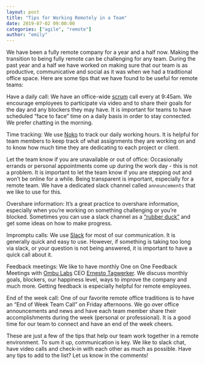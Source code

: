 ```yaml
---
layout: post
title: "Tips for Working Remotely in a Team"
date: 2019-07-02 09:00:00
categories: ["agile", "remote"]
author: "emily"
---
```


We have been a fully remote company for a year and a half now. Making the transition to being fully remote can be challenging for any team. During the past year and a half we have worked on making sure that our team is as productive, communicative and social as it was when we had a traditional office space. Here are some tips that we have found to be useful for remote teams:

<!--more-->

Have a daily call: We have an office-wide [scrum](https://www.atlassian.com/agile/scrum) call every at 9:45am. We encourage employees to participate via video and to share their goals for the day and any blockers they may have. It is important for teams to have scheduled “face to face” time on a daily basis in order to stay connected. We prefer chatting in the morning.

Time tracking: We use [Noko](https://nokotime.com/) to track our daily working hours. It is helpful for team members to keep track of what assignments they are working on and to know how much time they are dedicating to each project or client.

Let the team know if you are unavailable or out of office: Occasionally errands or personal appointments come up during the work day - this is not a problem. It is important to let the team know if you are stepping out and won’t be online for a while. Being transparent is important, especially for a remote team. We have a dedicated slack channel called `announcements` that we like to use for this.

Overshare information: It’s a great practice to overshare information, especially when you’re working on something challenging or you’re blocked. Sometimes you can use a slack channel as a [“rubber duck”](http://wiki.c2.com/?RubberDucking) and get some ideas on how to make progress.

Impromptu calls: We use [Slack](https://slack.com) for most of our communication. It is generally quick and easy to use. However, if something is taking too long via slack, or your question is not being answered, it is important to have a quick call about it.

Feedback meetings: We like to have monthly One on One Feedback Meetings with [Ombu Labs](https://www.ombulabs.com) CEO [Ernesto Tagwerker](https://www.ombulabs.com/#staff). We discuss monthly goals, blockers, our happiness level, ways to improve the company and much more. Getting feedback is especially helpful for remote employees.

End of the week call: One of our favorite remote office traditions is to have an “End of Week Team Call” on Friday afternoons.  We go over office announcements and news and have each team member share their accomplishments during the week (personal or professional). It is a good time for our team to connect and have an end of the week cheers.  

These are just a few of the tips that help our team work together in a remote environment. To sum it up, communication is key. We like to slack chat, have video calls and check-in with each other as much as possible. Have any tips to add to the list? Let us know in the comments!
